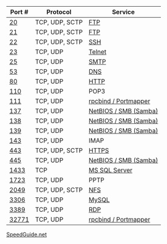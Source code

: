 | Port # | Protocol       | Service |
|--------|----------------|---------|
|     [20](https://www.speedguide.net/port.php?port=20) | TCP, UDP, SCTP | [FTP](../Services/FTP/README.md) |
|     [21](https://www.speedguide.net/port.php?port=21) | TCP, UDP, SCTP | [FTP](../Services/FTP/README.md) |
|     [22](https://www.speedguide.net/port.php?port=22) | TCP, UDP, SCTP | [SSH](../Services/SSH/README.md) |
|     [23](https://www.speedguide.net/port.php?port=23) | TCP, UDP       | [Telnet](../Services/Telnet/README.md) |
|     [25](https://www.speedguide.net/port.php?port=25) | TCP, UDP       | [SMTP](../Services/SMTP/README.md) |
|     [53](https://www.speedguide.net/port.php?port=53) | TCP, UDP       | [DNS](../Services/DNS/README.md) |
|     [80](https://www.speedguide.net/port.php?port=80) | TCP, UDP       | [HTTP](../Services/HTTP_HTTPS/README.md) |
|    [110](https://www.speedguide.net/port.php?port=110) | TCP, UDP       | POP3 |
|    [111](https://www.speedguide.net/port.php?port=111) | TCP, UDP       | [rpcbind / Portmapper](../Services/rpcbind_PortMapper/README.md) |
|    [137](https://www.speedguide.net/port.php?port=137) | TCP, UDP       | [NetBIOS / SMB (Samba)](../Services/NetBIOS_SMB_Samba/README.md) |
|    [138](https://www.speedguide.net/port.php?port=138) | TCP, UDP       | [NetBIOS / SMB (Samba)](../Services/NetBIOS_SMB_Samba/README.md) |
|    [139](https://www.speedguide.net/port.php?port=139) | TCP, UDP       | [NetBIOS / SMB (Samba)](../Services/NetBIOS_SMB_Samba/README.md) |
|    [143](https://www.speedguide.net/port.php?port=143) | TCP, UDP       | IMAP |
|    [443](https://www.speedguide.net/port.php?port=443) | TCP, UDP, SCTP | [HTTPS](../Services/HTTP_HTTPS/README.md) |
|    [445](https://www.speedguide.net/port.php?port=445) | TCP, UDP       | [NetBIOS / SMB (Samba)](../Services/NetBIOS_SMB_Samba/README.md) |
|   [1433](https://www.speedguide.net/port.php?port=1433) | TCP            | [MS SQL Server](../Services/MSSQL/README.md) |
|   [1723](https://www.speedguide.net/port.php?port=1723) | TCP, UDP       | PPTP |
|   [2049](https://www.speedguide.net/port.php?port=2049) | TCP, UDP, SCTP | [NFS](../Services/NFS/README.md) |
|   [3306](https://www.speedguide.net/port.php?port=3306) | TCP, UDP       | [MySQL](../Services/MySQL/README.md) |
|   [3389](https://www.speedguide.net/port.php?port=3389) | TCP, UDP       | [RDP](../Services/RDP/README.md) |
|  [32771](https://www.speedguide.net/port.php?port=32771) | TCP, UDP       | [rpcbind / Portmapper](../Services/rpcbind_PortMapper/README.md) |

[SpeedGuide.net](https://www.speedguide.net/port.php)